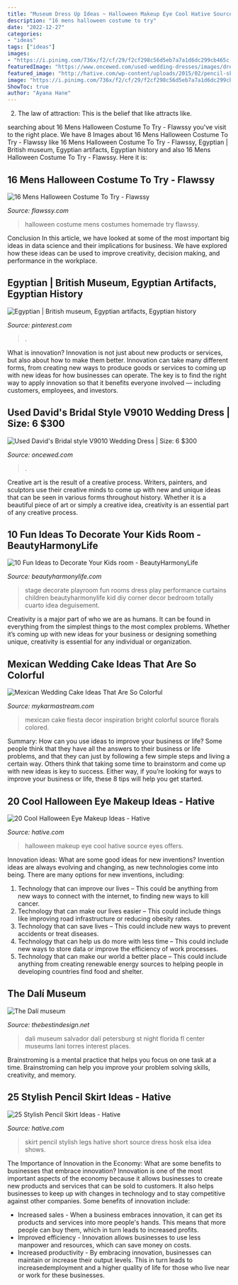 ```yaml
---
title: "Museum Dress Up Ideas ~ Halloween Makeup Eye Cool Hative Source Eyes Offers"
description: "16 mens halloween costume to try"
date: "2022-12-27"
categories:
- "ideas"
tags: ["ideas"]
images:
- "https://i.pinimg.com/736x/f2/cf/29/f2cf298c56d5eb7a7a1d6dc299cb465c--british-museum-ancient-egypt.jpg"
featuredImage: "https://www.oncewed.com/used-wedding-dresses/images/dresses/8131/268x444/Davids-Bridal-2010-26130.jpg"
featured_image: "http://hative.com/wp-content/uploads/2015/02/pencil-skirt-ideas/4-stylish-pencil-skirt-ideas.jpg"
image: "https://i.pinimg.com/736x/f2/cf/29/f2cf298c56d5eb7a7a1d6dc299cb465c--british-museum-ancient-egypt.jpg"
ShowToc: true
author: "Ayana Hane"
---
```



2. The law of attraction: This is the belief that like attracts like.

	

		
searching about 16 Mens Halloween Costume To Try - Flawssy you've visit to the right place. We have 8 Images about 16 Mens Halloween Costume To Try - Flawssy like 16 Mens Halloween Costume To Try - Flawssy, Egyptian | British museum, Egyptian artifacts, Egyptian history and also 16 Mens Halloween Costume To Try - Flawssy. Here it is:
		
    
## 16 Mens Halloween Costume To Try - Flawssy

<img loading=lazy src="http://www.flawssy.com/wp-content/uploads/2016/05/stunning-homemade-Halloween-costumes.jpg" onerror="this.onerror=null;this.src='https://tse3.mm.bing.net/th?id=OIP.XhkC62pHs_UY-hR8qClJQQHaPj&amp;pid=15.1';" alt="16 Mens Halloween Costume To Try - Flawssy">

_Source: flawssy.com_

>halloween costume mens costumes homemade try flawssy. 

	

Conclusion
In this article, we have looked at some of the most important big ideas in data science and their implications for business. We have explored how these ideas can be used to improve creativity, decision making, and performance in the workplace.

    
## Egyptian | British Museum, Egyptian Artifacts, Egyptian History

<img loading=lazy src="https://i.pinimg.com/736x/f2/cf/29/f2cf298c56d5eb7a7a1d6dc299cb465c--british-museum-ancient-egypt.jpg" onerror="this.onerror=null;this.src='https://tse3.mm.bing.net/th?id=OIP.zUDrXj64g1RkfBRkoDlajQHaJ3&amp;pid=15.1';" alt="Egyptian | British museum, Egyptian artifacts, Egyptian history">

_Source: pinterest.com_

>. 

	

What is innovation?
Innovation is not just about new products or services, but also about how to make them better. Innovation can take many different forms, from creating new ways to produce goods or services to coming up with new ideas for how businesses can operate. The key is to find the right way to apply innovation so that it benefits everyone involved ― including customers, employees, and investors.

    
## Used David&#039;s Bridal Style V9010 Wedding Dress | Size: 6 $300

<img loading=lazy src="https://www.oncewed.com/used-wedding-dresses/images/dresses/8131/268x444/Davids-Bridal-2010-26130.jpg" onerror="this.onerror=null;this.src='https://tse1.mm.bing.net/th?id=OIP.0Iw0UzkzvI2dtLdpExAfgwAAAA&amp;pid=15.1';" alt="Used David&#039;s Bridal style V9010 Wedding Dress | Size: 6 $300">

_Source: oncewed.com_

>. 

	

Creative art is the result of a creative process. Writers, painters, and sculptors use their creative minds to come up with new and unique ideas that can be seen in various forms throughout history. Whether it is a beautiful piece of art or simply a creative idea, creativity is an essential part of any creative process.

    
## 10 Fun Ideas To Decorate Your Kids Room - BeautyHarmonyLife

<img loading=lazy src="https://beautyharmonylife.com/wp-content/uploads/2014/02/327.jpg" onerror="this.onerror=null;this.src='https://tse1.mm.bing.net/th?id=OIP.J3nMGTcylSt7HV8VpO7_kAHaNN&amp;pid=15.1';" alt="10 Fun Ideas to Decorate Your Kids room - BeautyHarmonyLife">

_Source: beautyharmonylife.com_

>stage decorate playroom fun rooms dress play performance curtains children beautyharmonylife kid diy corner decor bedroom totally cuarto idea deguisement. 

	

Creativity is a major part of who we are as humans. It can be found in everything from the simplest things to the most complex problems. Whether it’s coming up with new ideas for your business or designing something unique, creativity is essential for any individual or organization.

    
## Mexican Wedding Cake Ideas That Are So Colorful

<img loading=lazy src="https://mykarmastream.com/wp-content/uploads/2018/07/mexican-wedding-cake-6-.jpg" onerror="this.onerror=null;this.src='https://tse4.mm.bing.net/th?id=OIP.5wUnMH8Pu7Sr0tM6GWBbmwHaKi&amp;pid=15.1';" alt="Mexican Wedding Cake Ideas That Are So Colorful">

_Source: mykarmastream.com_

>mexican cake fiesta decor inspiration bright colorful source florals colored. 

	

Summary: How can you use ideas to improve your business or life?
Some people think that they have all the answers to their business or life problems, and that they can just by following a few simple steps and living a certain way. Others think that taking some time to brainstorm and come up with new ideas is key to success. Either way, if you’re looking for ways to improve your business or life, these 8 tips will help you get started.

    
## 20 Cool Halloween Eye Makeup Ideas - Hative

<img loading=lazy src="https://hative.com/wp-content/uploads/2014/10/halloween-eye-makeup/5-halloween-eye-makeup-ideas.jpg" onerror="this.onerror=null;this.src='https://tse3.mm.bing.net/th?id=OIP.igebhPdJaHJFesYl8a3IFAHaHa&amp;pid=15.1';" alt="20 Cool Halloween Eye Makeup Ideas - Hative">

_Source: hative.com_

>halloween makeup eye cool hative source eyes offers. 

	

Innovation ideas: What are some good ideas for new inventions?
Invention ideas are always evolving and changing, as new technologies come into being. There are many options for new inventions, including: 
1) Technology that can improve our lives – This could be anything from new ways to connect with the internet, to finding new ways to kill cancer. 
2) Technology that can make our lives easier – This could include things like improving road infrastructure or reducing obesity rates. 
3) Technology that can save lives – This could include new ways to prevent accidents or treat diseases. 
4) Technology that can help us do more with less time – This could include new ways to store data or improve the efficiency of work processes. 
5) Technology that can make our world a better place – This could include anything from creating renewable energy sources to helping people in developing countries find food and shelter.

    
## The Dalí Museum

<img loading=lazy src="https://thebestindesign.net/images/articles/00220-dali-museum/dali_03.jpg" onerror="this.onerror=null;this.src='https://tse2.mm.bing.net/th?id=OIP.L8_kyrOMdqWeRI-9nWFwyQHaE8&amp;pid=15.1';" alt="The Dalí museum">

_Source: thebestindesign.net_

>dali museum salvador dalí petersburg st night florida fl center museums lani torres interest places. 

	

Brainstroming is a mental practice that helps you focus on one task at a time. Brainstroming can help you improve your problem solving skills, creativity, and memory.

    
## 25 Stylish Pencil Skirt Ideas - Hative

<img loading=lazy src="http://hative.com/wp-content/uploads/2015/02/pencil-skirt-ideas/4-stylish-pencil-skirt-ideas.jpg" onerror="this.onerror=null;this.src='https://tse4.mm.bing.net/th?id=OIP.GevIs-qIf2SKPFyapvI1kQHaO0&amp;pid=15.1';" alt="25 Stylish Pencil Skirt Ideas - Hative">

_Source: hative.com_

>skirt pencil stylish legs hative short source dress hosk elsa idea shows. 

	

The Importance of Innovation in the Economy: What are some benefits to businesses that embrace innovation?
Innovation is one of the most important aspects of the economy because it allows businesses to create new products and services that can be sold to customers. It also helps businesses to keep up with changes in technology and to stay competitive against other companies. Some benefits of innovation include: 
- Increased sales - When a business embraces innovation, it can get its products and services into more people's hands. This means that more people can buy them, which in turn leads to increased profits. 
- Improved efficiency - Innovation allows businesses to use less manpower and resources, which can save money on costs. 
- Increased productivity - By embracing innovation, businesses can maintain or increase their output levels. This in turn leads to increasedemployment and a higher quality of life for those who live near or work for these businesses.

